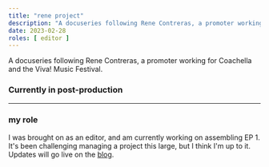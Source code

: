 ```yaml
---
title: "rene project"
description: "A docuseries following Rene Contreras, a promoter working for Coachella and the Viva! Music Festival."
date: 2023-02-28
roles: [ editor ]
---
```

A docuseries following Rene Contreras, a promoter working for Coachella and the Viva! Music Festival.

### Currently in post-production

<hr>

### my role

I was brought on as an editor, and am currently working on assembling EP 1. It's been challenging managing a project this large, but I think I'm up to it. Updates will go live on the [blog](/blog).
